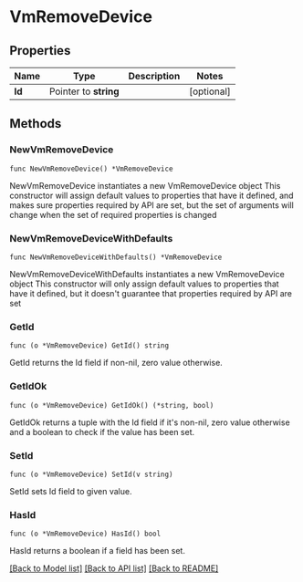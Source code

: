 # VmRemoveDevice

## Properties

Name | Type | Description | Notes
------------ | ------------- | ------------- | -------------
**Id** | Pointer to **string** |  | [optional] 

## Methods

### NewVmRemoveDevice

`func NewVmRemoveDevice() *VmRemoveDevice`

NewVmRemoveDevice instantiates a new VmRemoveDevice object
This constructor will assign default values to properties that have it defined,
and makes sure properties required by API are set, but the set of arguments
will change when the set of required properties is changed

### NewVmRemoveDeviceWithDefaults

`func NewVmRemoveDeviceWithDefaults() *VmRemoveDevice`

NewVmRemoveDeviceWithDefaults instantiates a new VmRemoveDevice object
This constructor will only assign default values to properties that have it defined,
but it doesn't guarantee that properties required by API are set

### GetId

`func (o *VmRemoveDevice) GetId() string`

GetId returns the Id field if non-nil, zero value otherwise.

### GetIdOk

`func (o *VmRemoveDevice) GetIdOk() (*string, bool)`

GetIdOk returns a tuple with the Id field if it's non-nil, zero value otherwise
and a boolean to check if the value has been set.

### SetId

`func (o *VmRemoveDevice) SetId(v string)`

SetId sets Id field to given value.

### HasId

`func (o *VmRemoveDevice) HasId() bool`

HasId returns a boolean if a field has been set.


[[Back to Model list]](../README.md#documentation-for-models) [[Back to API list]](../README.md#documentation-for-api-endpoints) [[Back to README]](../README.md)


